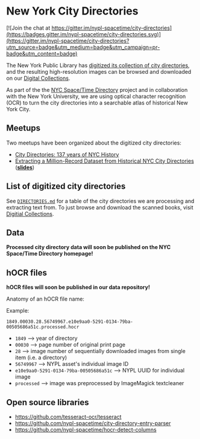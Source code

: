 # New York City Directories

[![Join the chat at https://gitter.im/nypl-spacetime/city-directories](https://badges.gitter.im/nypl-spacetime/city-directories.svg)](https://gitter.im/nypl-spacetime/city-directories?utm_source=badge&utm_medium=badge&utm_campaign=pr-badge&utm_content=badge)

The New York Public Library has [digitized its collection of city directories](https://www.nypl.org/blog/2016/09/21/new-york-city-directories-free-online), and the resulting high-resolution images can be browsed and downloaded on our [Digital Collections](https://digitalcollections.nypl.org/collections/new-york-city-directories#/?tab=about).

As part of the the [NYC Space/Time Directory](http://spacetime.nypl.org/) project and in collaboration with the New York University, we are using optical character recognition (OCR) to turn the city directories into a searchable atlas of historical New York City.

## Meetups

Two meetups have been organized about the digitized city directories:

- [City Directories: 137 years of NYC History](https://www.meetup.com/historical-data-and-maps-at-nypl/events/235450812/)
- [Extracting a Million-Record Dataset from Historical NYC City Directories](https://www.meetup.com/historical-data-and-maps-at-nypl/events/244290064/) ([__slides__](http://spacetime.nypl.org/city-directory-meetup))

## List of digitized city directories

See [`DIRECTORIES.md`](DIRECTORIES.md) for a table of the city directories we are processing and extracting text from. To just browse and download the scanned books, visit [Digitial Collections](https://digitalcollections.nypl.org/collections/new-york-city-directories#/?tab=about).

## Data

__Processed city directory data will soon be published on the NYC Space/Time Directory homepage!__

## hOCR files

__hOCR files will soon be published in our data repository!__

Anatomy of an hOCR file name:

Example:

    1849.00030.28.56749967.e10e9aa0-5291-0134-79ba-00505686a51c.processed.hocr

- `1849` ⟶ year of directory
- `00030` ⟶ page number of original print page
- `28` ⟶ image number of sequentially downloaded images from single item (i.e. a directory)
- `56749967` ⟶ NYPL asset's individual image ID
- `e10e9aa0-5291-0134-79ba-00505686a51c` ⟶ NYPL UUID for individual image
- `processed` ⟶ image was preprocessed by ImageMagick textcleaner

## Open source libraries

- https://github.com/tesseract-ocr/tesseract
- https://github.com/nypl-spacetime/city-directory-entry-parser
- https://github.com/nypl-spacetime/hocr-detect-columns

